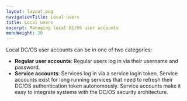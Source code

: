 ```yaml
---
layout: layout.pug
navigationTitle: Local users
title: Local users
excerpt: Managing local DC/OS user accounts
menuWeight: 20
---
```


<!-- The source repository for this topic is https://github.com/dcos/dcos-docs-site -->

Local DC/OS user accounts can be in one of two categories:

* **Regular user accounts**: Regular users log in via their username and password.
* **Service accounts**: Services log in via a service login token. Service accounts exist for long running services that need to refresh their DC/OS authentication token autonomously. Service accounts make it easy to integrate systems with the DC/OS security architecture.
